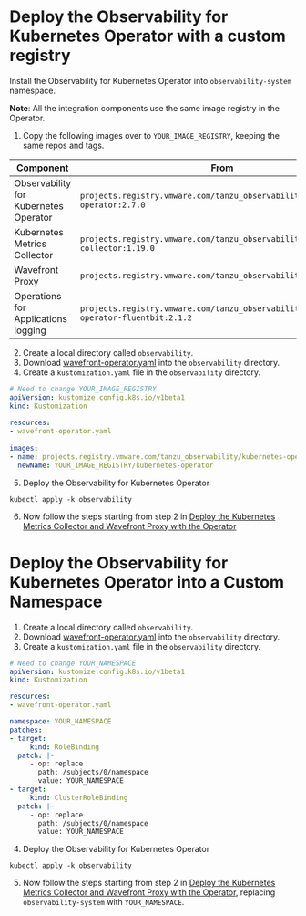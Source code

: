 # Deploy the Observability for Kubernetes Operator with a custom registry

Install the Observability for Kubernetes Operator into `observability-system` namespace.

**Note**: All the integration components use the same image registry in the Operator.

1. Copy the following images over to `YOUR_IMAGE_REGISTRY`, keeping the same repos and tags.


| Component | From | To |
|---|---|---|
| Observability for Kubernetes Operator | `projects.registry.vmware.com/tanzu_observability/kubernetes-operator:2.7.0` | `YOUR_IMAGE_REGISTRY/kubernetes-operator:2.7.0` |
| Kubernetes Metrics Collector | `projects.registry.vmware.com/tanzu_observability/kubernetes-collector:1.19.0` | `YOUR_IMAGE_REGISTRY/kubernetes-collector:1.19.0` |
| Wavefront Proxy | `projects.registry.vmware.com/tanzu_observability/proxy:12.4.1` | `YOUR_IMAGE_REGISTRY/proxy:12.4.1` |
| Operations for Applications logging | `projects.registry.vmware.com/tanzu_observability/kubernetes-operator-fluentbit:2.1.2` | `YOUR_IMAGE_REGISTRY/kubernetes-operator-fluentbit:2.1.2` |

2. Create a local directory called `observability`.
3. Download [wavefront-operator.yaml](https://raw.githubusercontent.com/wavefrontHQ/observability-for-kubernetes/main/deploy/wavefront-operator.yaml) into the `observability` directory.
4. Create a `kustomization.yaml` file in the `observability` directory.
  ```yaml
  # Need to change YOUR_IMAGE_REGISTRY
  apiVersion: kustomize.config.k8s.io/v1beta1
  kind: Kustomization
   
  resources:
  - wavefront-operator.yaml
   
  images:
  - name: projects.registry.vmware.com/tanzu_observability/kubernetes-operator
    newName: YOUR_IMAGE_REGISTRY/kubernetes-operator
  ```
5. Deploy the Observability for Kubernetes Operator
  ```
  kubectl apply -k observability
  ```
6. Now follow the steps starting from step 2 in [Deploy the Kubernetes Metrics Collector and Wavefront Proxy with the Operator](../../README.md#Deploy-the-Kubernetes-Metrics-Collector-and-Wavefront-Proxy-with-the-Observability-for-Kubernetes-Operator)

# Deploy the Observability for Kubernetes Operator into a Custom Namespace

1. Create a local directory called `observability`.
2. Download [wavefront-operator.yaml](https://raw.githubusercontent.com/wavefrontHQ/observability-for-kubernetes/main/deploy/wavefront-operator.yaml) into the `observability` directory.
3. Create a `kustomization.yaml` file in the `observability` directory.
  ```yaml
  # Need to change YOUR_NAMESPACE
  apiVersion: kustomize.config.k8s.io/v1beta1
  kind: Kustomization

  resources:
  - wavefront-operator.yaml

  namespace: YOUR_NAMESPACE
  patches:
  - target:
       kind: RoleBinding
    patch: |-
       - op: replace
         path: /subjects/0/namespace
         value: YOUR_NAMESPACE
  - target:
       kind: ClusterRoleBinding
    patch: |-
       - op: replace
         path: /subjects/0/namespace
         value: YOUR_NAMESPACE
  ```
4. Deploy the Observability for Kubernetes Operator
  ```
  kubectl apply -k observability
  ```
5. Now follow the steps starting from step 2 in [Deploy the Kubernetes Metrics Collector and Wavefront Proxy with the Operator](../../README.md#Deploy-the-Kubernetes-Metrics-Collector-and-Wavefront-Proxy-with-the-Observability-for-Kubernetes-Operator),
   replacing `observability-system` with `YOUR_NAMESPACE`.
